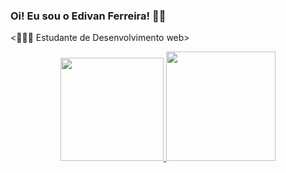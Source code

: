 ### Oi! Eu sou o Edivan Ferreira! 👦🏾

<👨🏾‍💻 Estudante de Desenvolvimento web>


<div align="center">
  <a href="https://github.com/ed1van">
  <img height="165em" src="https://github-readme-stats.vercel.app/api?username=ed1van&show_icons=true&theme=dark&include_all_commits=true&count_private=true"/>
  <img height="175em" src="https://github-readme-stats.vercel.app/api/top-langs/?username=ed1van&layout=compact&langs_count=7&theme=dark"/>
</div>

  
